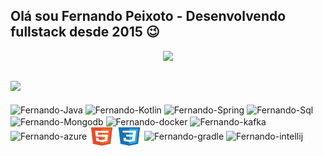 ## Olá sou Fernando Peixoto - Desenvolvendo fullstack desde 2015 😉

<div align="center">
  <a href="https://github.com/fpspeixoto">
  <img height="180em" src="https://github-readme-stats.vercel.app/api?username=fpspeixoto&show_icons=true&theme=react&include_all_commits=true&count_private=true"/>
  <!--<img height="180em" src="https://github-readme-stats.vercel.app/api/top-langs/?username=fpspeixoto&layout=compact&langs_count=7&theme=react"/>-->
</div>

##

<div align="left">
  <a href="https://github.com/fpspeixoto" target="_blank"><img src="https://img.shields.io/badge/-LinkedIn-%230077B5?style=for-the-badge&logo=linkedin&logoColor=white" target="_blank"></a> 
</div>

<div style="display: inline_block"><br>
  <img align="center" alt="Fernando-Java" height="30" width="40" src="https://cdn.jsdelivr.net/gh/devicons/devicon/icons/java/java-original.svg">
  <img align="center" alt="Fernando-Kotlin" height="30" width="40" src="https://cdn.jsdelivr.net/gh/devicons/devicon/icons/kotlin/kotlin-original.svg">
  <img align="center" alt="Fernando-Spring" height="30" width="40" src="https://cdn.jsdelivr.net/gh/devicons/devicon/icons/spring/spring-original.svg">
  <img align="center" alt="Fernando-Sql" height="30" width="40" src="https://cdn.jsdelivr.net/gh/devicons/devicon/icons/mysql/mysql-original.svg">
  <img align="center" alt="Fernando-Mongodb" height="30" width="40" src="https://cdn.jsdelivr.net/gh/devicons/devicon/icons/mongodb/mongodb-original.svg">
  <img align="center" alt="Fernando-docker" height="30" width="40" src="https://cdn.jsdelivr.net/gh/devicons/devicon/icons/docker/docker-original.svg">
  <img align="center" alt="Fernando-kafka" height="30" width="40" src="https://cdn.jsdelivr.net/gh/devicons/devicon/icons/apachekafka/apachekafka-original.svg">
  <img align="center" alt="Fernando-azure" height="30" width="40" src="https://cdn.jsdelivr.net/gh/devicons/devicon/icons/azure/azure-original-wordmark.svg">
  <img align="center" alt="Fernando-HTML" height="30" width="40" src="https://raw.githubusercontent.com/devicons/devicon/master/icons/html5/html5-original.svg">
  <img align="center" alt="Fernando-CSS" height="30" width="40" src="https://raw.githubusercontent.com/devicons/devicon/master/icons/css3/css3-original.svg">
  <img align="center" alt="Fernando-gradle" height="30" width="40" src="https://cdn.jsdelivr.net/gh/devicons/devicon/icons/gradle/gradle-plain.svg">
  <img align="center" alt="Fernando-intellij" height="30" width="40" src="https://cdn.jsdelivr.net/gh/devicons/devicon/icons/intellij/intellij-original.svg">
</div>
  
  ##
 
<!--<div> 
 
  ![Snake animation](https://github.com/fpspeixoto/fpspeixoto/blob/output/github-contribution-grid-snake.svg)
 
</div>-->
